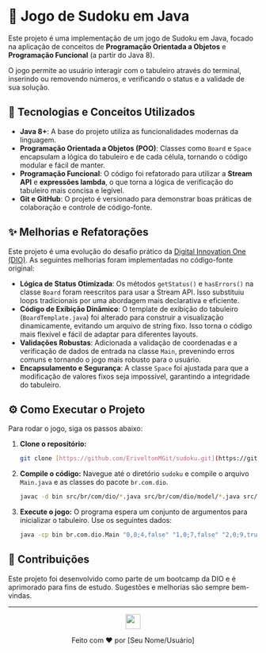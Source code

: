 # 🧩 Jogo de Sudoku em Java

Este projeto é uma implementação de um jogo de Sudoku em Java, focado na aplicação de conceitos de **Programação Orientada a Objetos** e **Programação Funcional** (a partir do Java 8).

O jogo permite ao usuário interagir com o tabuleiro através do terminal, inserindo ou removendo números, e verificando o status e a validade de sua solução.

## 🚀 Tecnologias e Conceitos Utilizados

* **Java 8+**: A base do projeto utiliza as funcionalidades modernas da linguagem.
* **Programação Orientada a Objetos (POO)**: Classes como `Board` e `Space` encapsulam a lógica do tabuleiro e de cada célula, tornando o código modular e fácil de manter.
* **Programação Funcional**: O código foi refatorado para utilizar a **Stream API** e **expressões lambda**, o que torna a lógica de verificação do tabuleiro mais concisa e legível.
* **Git e GitHub**: O projeto é versionado para demonstrar boas práticas de colaboração e controle de código-fonte.

## ✨ Melhorias e Refatorações

Este projeto é uma evolução do desafio prático da [Digital Innovation One (DIO)](https://www.dio.me/). As seguintes melhorias foram implementadas no código-fonte original:

* **Lógica de Status Otimizada**: Os métodos `getStatus()` e `hasErrors()` na classe `Board` foram reescritos para usar a Stream API. Isso substituiu loops tradicionais por uma abordagem mais declarativa e eficiente.
* **Código de Exibição Dinâmico**: O template de exibição do tabuleiro (`BoardTemplate.java`) foi alterado para construir a visualização dinamicamente, evitando um arquivo de string fixo. Isso torna o código mais flexível e fácil de adaptar para diferentes layouts.
* **Validações Robustas**: Adicionada a validação de coordenadas e a verificação de dados de entrada na classe `Main`, prevenindo erros comuns e tornando o jogo mais robusto para o usuário.
* **Encapsulamento e Segurança**: A classe `Space` foi ajustada para que a modificação de valores fixos seja impossível, garantindo a integridade do tabuleiro.

## ⚙️ Como Executar o Projeto

Para rodar o jogo, siga os passos abaixo:

1.  **Clone o repositório:**
    ```bash
    git clone [https://github.com/EriveltonMGit/sudoku.git](https://github.com/EriveltonMGit/sudoku.git)
    ```
2.  **Compile o código:**
    Navegue até o diretório `sudoku` e compile o arquivo `Main.java` e as classes do pacote `br.com.dio`.
    ```bash
    javac -d bin src/br/com/dio/*.java src/br/com/dio/model/*.java src/br/com/dio/util/*.java
    ```
3.  **Execute o jogo:**
    O programa espera um conjunto de argumentos para inicializar o tabuleiro. Use os seguintes dados:

    ```bash
    java -cp bin br.com.dio.Main "0,0;4,false" "1,0;7,false" "2,0;9,true" "3,0;5,false" "4,0;8,true" "5,0;6,true" "6,0;2,true" "7,0;3,false" "8,0;1,false" "0,1;1,false" "1,1;3,true" "2,1;5,false" "3,1;4,false" "4,1;7,true" "5,1;2,false" "6,1;8,false" "7,1;9,true" "8,1;6,true" "0,2;2,false" "1,2;6,true" "2,2;8,false" "3,2;9,false" "4,2;1,true" "5,2;3,false" "6,2;7,false" "7,2;4,false" "8,2;5,true" "0,3;5,true" "1,3;1,false" "2,3;3,true" "3,3;7,false" "4,3;6,false" "5,3;4,false" "6,3;9,false" "7,3;8,true" "8,3;2,false" "0,4;8,false" "1,4;9,true" "2,4;7,false" "3,4;1,true" "4,4;2,true" "5,4;5,true" "6,4;3,false" "7,4;6,true" "8,4;4,false" "0,5;6,false" "1,5;4,true" "2,5;2,false" "3,5;3,false" "4,5;9,false" "5,5;8,false" "6,5;1,true" "7,5;5,false" "8,5;7,true" "0,6;7,true" "1,6;5,false" "2,6;4,false" "3,6;2,false" "4,6;3,true" "5,6;9,false" "6,6;6,false" "7,6;1,true" "8,6;8,false" "0,7;9,true" "1,7;8,true" "2,7;1,false" "3,7;6,false" "4,7;4,true" "5,7;7,false" "6,7;5,false" "7,7;2,true" "8,7;3,false" "0,8;3,false" "1,8;2,false" "2,8;6,true" "3,8;8,true" "4,8;5,true" "5,8;1,false" "6,8;4,true" "7,8;7,false" "8,8;9,false"
    ```

## 🤝 Contribuições

Este projeto foi desenvolvido como parte de um bootcamp da DIO e é aprimorado para fins de estudo. Sugestões e melhorias são sempre bem-vindas.

---

<div align="center">
  <img src="https://hermes.digitalinnovation.one/assets/diome-icon.png" width="30">
  <p>Feito com ❤️ por [Seu Nome/Usuário]</p>
</div>